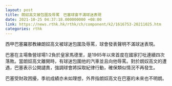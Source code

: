 ```yaml
---
layout: post
title: 朗奴高文被包圍及辱罵　巴塞球會不滿球迷表現
date: 2021-10-25 04:37:18.000000000 +08:00
link: https://news.rthk.hk/rthk/ch/component/k2/1616753-20211025.htm
categories: rthk
---
```


西甲巴塞羅那教練朗奴高文被球迷包圍及辱罵，球會發表聲明不滿球迷表現。

巴塞在主場魯營球場1:2負於皇家馬德里，是1965年以來首度在國家打吡連續四次落敗。當朗奴高文離開時，有球迷包圍他的汽車並且向他辱罵。對於朗奴高文的遭遇，巴塞表示公開譴責，強調球會將採取紀律行動，確保類似情況不再發生。

巴塞受財政困擾，季初成績亦未如理想，外界指朗奴高文在巴塞的未來也不明朗。
